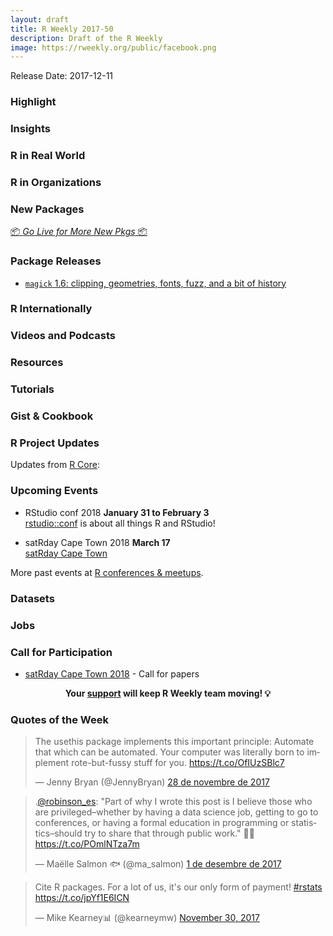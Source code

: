 ```yaml
---
layout: draft
title: R Weekly 2017-50
description: Draft of the R Weekly
image: https://rweekly.org/public/facebook.png
---
```


Release Date: 2017-12-11

###  Highlight




### Insights



### R in Real World



###  R in Organizations




###  New Packages

<p class="added-hostname"><a href="https://rweekly.org/live" target="_blank" class="externalLink">📦 <i>Go Live for More New Pkgs</i> 📦</a></p>



### Package Releases

+ [`magick` 1.6: clipping, geometries, fonts, fuzz, and a bit of history](https://ropensci.org/technotes/2017/12/05/magick-16/)


###  R Internationally





###  Videos and Podcasts




###  Resources




###  Tutorials




### Gist & Cookbook


<!--<div class="post-more-begin"></div><div class="post-more-end"></div>-->


###  R Project Updates

Updates from [R Core](http://developer.r-project.org/blosxom.cgi/R-devel/NEWS):




###  Upcoming Events

+ RStudio conf 2018 **January 31 to February 3** <br />
[rstudio::conf](https://www.rstudio.com/conference/) is about all things R and RStudio!

+ satRday Cape Town 2018 **March 17** <br />
[satRday Cape Town](http://capetown2018.satrdays.org/)

<!-- + R/Finance 2018 **June 1 and 2** <br />
[Applied Finance with R](http://www.rinfinance.com).

+ [CascadiaRConf](https://cascadiarconf.com/) **June 2, 2018**
Portland, OR, US

+ [7eme Rencontres R](https://r2018-rennes.sciencesconf.org/)  **5 & 6 July 2018** <br />
Rennes - Agrocampus

+ useR! 2018 **July 10, 2018** <br />
The annual useR! conference is the main meeting of the international R user and developer community. -->

More past events at [R conferences & meetups](https://conf.rweekly.org).

### Datasets



### Jobs



###  Call for Participation

+ [satRday Cape Town 2018](http://capetown2018.satrdays.org/#callforpapers) - Call for papers

<p class="hide-support added-hostname support-rweekly" style="text-align: center;font-weight: bold;">Your <a class="non-visited externalLink" href="https://www.patreon.com/rweekly" onclick="pas(this)">support</a> will keep R Weekly team moving! 💡</p>

###  Quotes of the Week

<blockquote class="twitter-tweet" data-lang="ca"><p lang="en" dir="ltr">The usethis package implements this important principle: Automate that which can be automated. Your computer was literally born to implement rote-but-fussy stuff for you. <a href="https://t.co/OfIUzSBlc7">https://t.co/OfIUzSBlc7</a></p>&mdash; Jenny Bryan (@JennyBryan) <a href="https://twitter.com/JennyBryan/status/935562495816753153?ref_src=twsrc%5Etfw">28 de novembre de 2017</a></blockquote>

<blockquote class="twitter-tweet" data-lang="ca"><p lang="en" dir="ltr">.<a href="https://twitter.com/robinson_es?ref_src=twsrc%5Etfw">@robinson_es</a>: &quot;Part of why I wrote this post is I believe those who are privileged–whether by having a data science job, getting to go to conferences, or having a formal education in programming or statistics–should try to share that through public work.&quot; 💯👏 <a href="https://t.co/POmlNTza7m">https://t.co/POmlNTza7m</a></p>&mdash; Maëlle Salmon 🐟 (@ma_salmon) <a href="https://twitter.com/ma_salmon/status/936490676166053888?ref_src=twsrc%5Etfw">1 de desembre de 2017</a></blockquote>

<blockquote class="twitter-tweet" data-lang="en"><p lang="en" dir="ltr">Cite R packages. For a lot of us, it&#39;s our only form of payment! <a href="https://twitter.com/hashtag/rstats?src=hash&amp;ref_src=twsrc%5Etfw">#rstats</a> <a href="https://t.co/jpYf1E6ICN">https://t.co/jpYf1E6ICN</a></p>&mdash; Mike Kearney📊 (@kearneymw) <a href="https://twitter.com/kearneymw/status/936278604236906497?ref_src=twsrc%5Etfw">November 30, 2017</a></blockquote>

